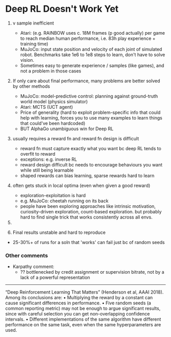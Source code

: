 # Deep RL Doesn't Work Yet

1. v sample inefficient 
	- Atari: (e.g. RAINBOW uses c. 18M frames (p good actually) per game to reach median human performance, i.e. 83h play experience + training time)
	- MuJoCo: input state position and velocity of each joint of simulated robot. Benchmarks take 1e6 to 1e8 steps to learn, don't have to solve vision.
	- Sometimes easy to generate experience / samples (like games), and not a problem in those cases

2. If only care about final performance, many problems are better solved by other methods
	- MuJoCo: model-predictive control: planning against ground-truth world model (physics simulator)
	- Atari: MCTS (UCT agent)
	- Price of generality (hard to exploit problem-specific info that could help with learning, forces you to use many examples to learn things that could've been hardcoded)
	- BUT AlphaGo unambiguous win for Deep RL

3. usually requires a reward fn and reward fn design is difficult
	- reward fn must capture exactly what you want bc deep RL tends to overfit to reward
	- exceptions: e.g. inverse RL
	- reward design difficult bc needs to encourage behaviours you want while still being learnable
	- shaped rewards can bias learning, sparse rewards hard to learn

4. often gets stuck in local optima (even when given a good reward)
	- exploration-exploitation is hard
	- e.g. MuJoCo: cheetah running on its back
	- people have been exploring approaches like intrinsic motivation, curiosity-driven exploration, count-based exploration. but probably hard to find single trick that works consistently across all envs.

5. 
	

6. Final results unstable and hard to reproduce
- 25-30%+ of runs for a soln that 'works' can fail just bc of random seeds

### Other comments
- Karpathy comment: 
	- ?? bottlenecked by credit assignment or supervision bitrate, not by a lack of a powerful representation

---
“Deep Reinforcement Learning That Matters” (Henderson et al, AAAI 2018). Among its conclusions are:
	•	Multiplying the reward by a constant can cause significant differences in performance.
	•	Five random seeds (a common reporting metric) may not be enough to argue significant results, since with careful selection you can get non-overlapping confidence intervals.
	•	Different implementations of the same algorithm have different performance on the same task, even when the same hyperparameters are used.


